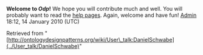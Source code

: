 __Welcome to _Odp_!__ We hope you will contribute much and well. 
You will probably want to read the [help pages](http://ontologydesignpatterns.org/wiki/Help:Contents "Help:Contents"). Again, welcome and have fun! [Admin](../User/ValentinaPresutti "User:ValentinaPresutti") 18:12, 14 January 2010 (UTC)





Retrieved from "[http://ontologydesignpatterns.org/wiki/User\_talk:DanielSchwabe](../User_talk/DanielSchwabe)"